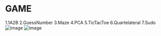 # GAME
1.1A2B
2.GuessNumber
3.Maze
4.PCA
5.TicTacToe
6.Quartelateral
7.Sudo
![image](https://github.com/YuchengQB/Pictures/blob/main/1A2B.PNG)
![image](https://github.com/YuchengQB/-/blob/main/Sudo.PNG?raw=true)
